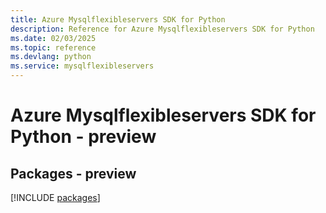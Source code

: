 ```yaml
---
title: Azure Mysqlflexibleservers SDK for Python
description: Reference for Azure Mysqlflexibleservers SDK for Python
ms.date: 02/03/2025
ms.topic: reference
ms.devlang: python
ms.service: mysqlflexibleservers
---
```

# Azure Mysqlflexibleservers SDK for Python - preview
## Packages - preview
[!INCLUDE [packages](mysqlflexibleservers-index.md)]